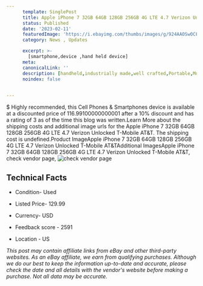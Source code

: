 ```yaml
---
      template: SinglePost
      title: Apple iPhone 7 32GB 64GB 128GB 256GB 4G LTE 4.7 Verizon Unlocked T-Mobile AT&T
      status: Published
      date: '2023-02-11'
      featuredImage: 'https://i.ebayimg.com/thumbs/images/g/924AAOSw0CFi8uPF/s-l225.jpg'
      category: News , Updates

      excerpt: >-
        [smartphone,device ,hand held device]
      meta:
      canonicalLink: ''
      description: [handheld,industrially made,well crafted,Portable,Mobile,Compact,Convenient,Lightweight,Maneuverable,Man-portable,Miniature,Carriable,Hand-held,Light,Holdable,Transportable,Mobile device,Pocket-sized,On-the-go,Wireless,Cordless,Compact size,Convenient size, smartphone,device ,hand held device]
      noindex: false

        
---
```

$
    Highly recommended, this Cell Phones & Smartphones device is available at a discounted price of 116.99100000000001 after a 10% discount and has a rating of 3 as of the time this blog was written.Learn More about the shipping costs and additional image urls for the Apple iPhone 7 32GB 64GB 128GB 256GB 4G LTE 4.7 Verizon Unlocked T-Mobile AT&T. The shipping cost is undefined.Product ImageApple iPhone 7 32GB 64GB 128GB 256GB 4G LTE 4.7 Verizon Unlocked T-Mobile AT&TAdditional ImagesApple iPhone 7 32GB 64GB 128GB 256GB 4G LTE 4.7 Verizon Unlocked T-Mobile AT&T, check vendor page, ![check vendor page](https://origin-galleryplus.ebayimg.com/ws/web/275416470830_2_0_1/225x225.jpg,https://origin-galleryplus.ebayimg.com/ws/web/275416470830_3_0_1/225x225.jpg)
    
    

 ## Technical Facts 



     
      

 - Condition- Used 


      

 - Listed Price- 129.99 


      

 - Currency- USD 


      

 - Feedback score - 2591 


      

 - Location - US 


      
      

 *_This post may contain affiliate links from eBay and other third-party websites. As an eBay affiliate, we earn from qualifying purchases. Although we do our best to keep the information up-to-date and accurate, please check the date and all details with the vendor's website before making a purchase. Not all data may be accurate._*



    
    
    
    
    